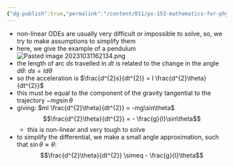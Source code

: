 ```yaml
---
{"dg-publish":true,"permalink":"/content/011/px-153-mathematics-for-physicists/term-1/px-153-d-second-order-od-es/px-153-d3-reducing-a-non-linear-ode-to-a-linear-ode/","created":"2024-11-25T10:50:32.000+00:00","updated":"2024-11-26T19:37:07.143+00:00"}
---
```


- non-linear ODEs are usually very difficult or impossible to solve, so, we try to make assumptions to simplify them
- here, we give the example of a pendulum
![Pasted image 20231031162134.png](/img/user/pics/Pasted%20image%2020231031162134.png)
- the length of arc $ds$ travelled in $dt$ is related to the change in the angle $d\theta$: $ds = ld\theta$
- so the acceleration is $\frac{d^{2}s}{dt^{2}} = l \frac{d^{2}\theta}{dt^{2}}$
- this must be equal to the component of the gravity tangential to the trajectory $-mg\sin\theta$
- giving: $ml \frac{d^{2}\theta}{dt^{2}} = -mg\sin\theta$
		$$\frac{d^{2}\theta}{dt^{2}} = - \frac{g}{l}\sin\theta$$
	- this is non-linear and very tough to solve
- to simplify the differential, we make a small angle approximation, such that $\sin\theta \approx \theta$: $$\frac{d^{2}\theta}{dt^{2}} \simeq - \frac{g}{l}\theta$$
